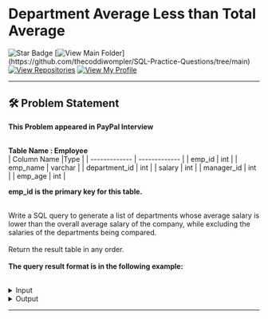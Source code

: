 # Department Average Less than Total Average
![Star Badge](https://img.shields.io/static/v1?label=%F0%9F%8C%9F&message=If%20Useful&style=style=flat&color=BC4E99)
[![View Main Folder](https://img.shields.io/badge/View-Main_Folder-971901?)](https://github.com/thecoddiwompler/SQL-Practice-Questions/tree/main)
[![View Repositories](https://img.shields.io/badge/View-My_Repositories-blue?logo=GitHub)](https://github.com/thecoddiwompler?tab=repositories)
[![View My Profile](https://img.shields.io/badge/View-My_Profile-green?logo=GitHub)](https://github.com/thecoddiwompler)

---

## 🛠️ Problem Statement

<b> This Problem appeared in PayPal Interview </b></br>
</br>

<b>Table Name : Employee</b>
</br>
|  Column Name  |Type |
| ------------- | ------------- |
| emp_id  | int  |
| emp_name  | varchar  |
| department_id | int |
| salary | int |
| manager_id | int |
| emp_age | int |


<b> emp_id is the primary key for this table. </b><br/>
<br/>


Write a SQL query to generate a list of departments whose average salary is lower than the overall average salary of the company, while excluding the salaries of the departments being compared.</br>
<br>
Return the result table in any order.
</br>
</br>
<b>The query result format is in the following example:  </b>
</br>
</br>

 <details>
<summary>
Input
</summary>

<b>Table Name : Employee</b>

| emp_id  | emp_name  | department_id | salary | manager_id | emp_age |
| --- |------ | ----|---|---|----|
| 1       | Ankit | 100 | 10000 | 4 | 39 |
| 2       | Mohit | 100 | 15000 | 5 | 48 |
| 3       | Vikas | 100 | 10000 | 4 | 37 |
| 4       | Rohit | 100 | 5000 | 2 | 26 |
| 5       | Suchismita | 200 | 12000 | 6 | 55 |
| 6       | Akshay | 200 | 12000 | 2 | 49 |
| 7       | Akriti | 200 | 9000 | 2 | 29 |
| 8       | Lavanya | 200 | 5000 | 2 | 27 |
| 9       | Vignesh | 300 | 6000 | 6 | 41 |
| 10       | Atharva | 300 | 7000 | 6 | 42 |
<br/>


</details>

<details>
<summary>
Output
</summary>

| department_id | 
| ---- |
| 300 |
</details>

---

